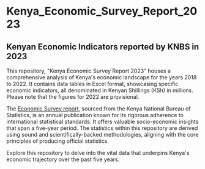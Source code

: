 # Kenya_Economic_Survey_Report_2023
## Kenyan Economic Indicators reported by KNBS in 2023   

This repository, "Kenya Economic Survey Report 2023" houses a comprehensive analysis of Kenya's economic landscape for the years 2018 to 2022. It contains data tables in Excel format, showcasing specific economic indicators, all denominated in Kenyan Shillings (KSh) in millions. Please note that the figures for 2022 are provisional.

The [Economic Survey report](https://openafrica.net/dataset/kenya-economic-survey-report-2023), sourced from the Kenya National Bureau of Statistics, is an annual publication known for its rigorous adherence to international statistical standards. It offers valuable socio-economic insights that span a five-year period. The statistics within this repository are derived using sound and scientifically-backed methodologies, aligning with the core principles of producing official statistics.

Explore this repository to delve into the vital data that underpins Kenya's economic trajectory over the past five years.
